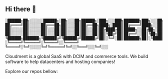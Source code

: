 ## Hi there 👋

```
░██████╗██╗░░░░░░██████╗░██╗░░░██╗██████╗░███╗░░░███╗███████╗███╗░░░██╗████████╗
██╔════╝██║░░░░░██╔═══██╗██║░░░██║██╔══██╗████╗░████║██╔════╝████╗░░██║╚══██╔══╝
██║░░░░░██║░░░░░██║░░░██║██║░░░██║██║░░██║██╔████╔██║█████╗░░██╔██╗░██║░░░██║░░░
██║░░░░░██║░░░░░██║░░░██║██║░░░██║██║░░██║██║╚██╔╝██║██╔══╝░░██║╚██╗██║░░░██║░░░
╚██████╗███████╗╚██████╔╝╚██████╔╝██████╔╝██║░╚═╝░██║███████╗██║░╚████║░░░██║░░░
░╚═════╝╚══════╝░╚═════╝░░╚═════╝ ╚═════╝░╚═╝░░░░░╚═╝╚══════╝╚═╝░░╚═══╝░░░╚═╝░░░
```

Cloudment is a global SaaS with DCIM and commerce tools.
We build software to help datacenters and hosting companies!

Explore our repos bellow:
